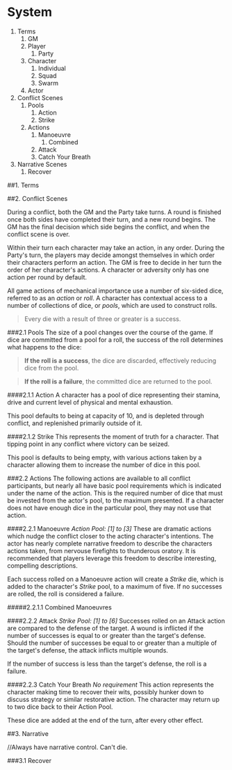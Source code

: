 System
=====

1. Terms
	1. GM
	2. Player
		1. Party
	3. Character
		1. Individual
		2. Squad
		3. Swarm
	4. Actor
2. Conflict Scenes
	1. Pools
		1. Action
		2. Strike
	2. Actions
		1. Manoeuvre
			1. Combined
		2. Attack
		3. Catch Your Breath
3. Narrative Scenes
	1. Recover

##1. Terms



##2. Conflict Scenes

During a conflict, both the GM and the Party take turns. A round is finished once both sides have completed their turn, and a new round begins. The GM has the final decision which side begins the conflict, and when the conflict scene is over.

Within their turn each character may take an action, in any order. During the Party's turn, the players may decide amongst themselves in which order their characters perform an action. The GM is free to decide in her turn the order of her character's actions. A character or adversity only has one action per round by default.

All game actions of mechanical importance use a number of six-sided dice, referred to as an *action* or *roll*. A character has contextual access to a number of collections of dice, or *pools*, which are used to construct rolls.

> Every die with a result of three or greater is a success.

###2.1 Pools
The size of a pool changes over the course of the game. If dice are committed from a pool for a roll, the success of the roll determines what happens to the dice:

>**If the roll is a success**, the dice are discarded, effectively reducing dice from the pool.

>**If the roll is a failure**, the committed dice are returned to the pool.

####2.1.1 Action
A character has a pool of dice representing their stamina, drive and current level of physical and mental exhaustion.

This pool defaults to being at capacity of 10, and is depleted through conflict, and replenished primarily outside of it.

####2.1.2 Strike
This represents the moment of truth for a character. That tipping point in any conflict where victory can be seized.

This pool is defaults to being empty, with various actions taken by a character allowing them to increase the number of dice in this pool.

###2.2 Actions
The following actions are available to all conflict participants, but nearly all have basic pool requirements which is indicated under the name of the action. This is the required number of dice that must be invested from the actor's pool, to the maximum presented. If a character does not have enough dice in the particular pool, they may not use that action.

####2.2.1 Manoeuvre
*Action Pool: [1] to [3]*
These are dramatic actions which nudge the conflict closer to the acting character's intentions. The actor has nearly complete narrative freedom to describe the characters actions taken, from nervouse firefights to thunderous oratory. It is recommended that players leverage this freedom to describe interesting, compelling descriptions.

Each success rolled on a Manoeuvre action will create a *Strike* die, which is added to the character's *Strike* pool, to a maximum of five. If no successes are rolled, the roll is considered a failure.

#####2.2.1.1 Combined Manoeuvres


####2.2.2 Attack
*Strike Pool: [1] to [6]*
Successes rolled on an Attack action are compared to the defense of the target. A wound is inflicted if the number of successes is equal to or greater than the target's defense. Should the number of successes be equal to or greater than a multiple of the target's defense, the attack inflicts multiple wounds.

If the number of success is less than the target's defense, the roll is a failure.

####2.2.3 Catch Your Breath
*No requirement*
This action represents the character making time to recover their wits, possibly hunker down to discuss strategy or similar restorative action. The character may return up to two dice back to their Action Pool.

These dice are added at the end of the turn, after every other effect.

##3. Narrative

//Always have narrative control. Can't die.

###3.1 Recover

